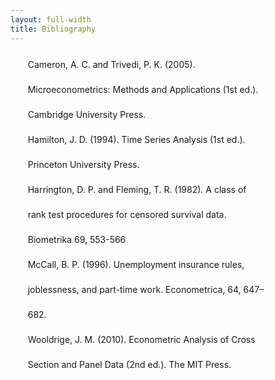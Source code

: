 ```yaml
---
layout: full-width
title: Bibliography
---
```


<p style='width:75%;margin-left:auto;margin-right:auto;padding-right:14%;line-height:2.5rem;'>
Cameron, A. C. and Trivedi, P. K. (2005). Microeconometrics: Methods and Applications (1st ed.). Cambridge University Press. 
<br>
Hamilton, J. D. (1994). Time Series Analysis (1st ed.). Princeton University Press. 
<br>
Harrington, D. P. and Fleming, T. R. (1982). A class of rank test procedures for censored survival data. Biometrika 69, 553-566
<br>
McCall, B. P. (1996). Unemployment insurance rules, joblessness, and part-time work. Econometrica, 64, 647–682.
<br>
Wooldrige, J. M. (2010). Econometric Analysis of Cross Section and Panel Data (2nd ed.). The MIT Press.
</p>

